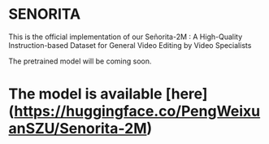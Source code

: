 # SENORITA
This is the official implementation of our Señorita-2M : A High-Quality Instruction-based Dataset for General Video Editing by Video Specialists

The pretrained model will be coming soon.


# The model is available [here] (https://huggingface.co/PengWeixuanSZU/Senorita-2M)
